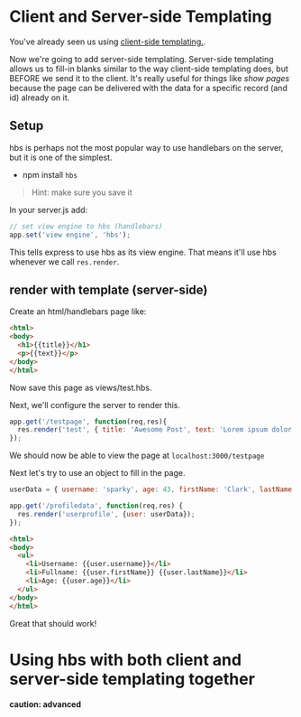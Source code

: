 # Client and Server-side Templating

You've already seen us using [client-side templating.](https://github.com/sf-wdi-25/handlebars_templates).

Now we're going to add server-side templating.  Server-side templating allows us to fill-in blanks similar to the way client-side templating does, but BEFORE we send it to the client.  It's really useful for things like _show pages_ because the page can be delivered with the data for a specific record (and id) already on it.


## Setup

hbs is perhaps not the most popular way to use handlebars on the server, but it is one of the simplest.  

* npm install `hbs`

>Hint: make sure you save it


In your server.js add:

```js
// set view engine to hbs (handlebars)
app.set('view engine', 'hbs');
```

This tells express to use hbs as its view engine.  That means it'll use hbs whenever we call `res.render`.


## render with template (server-side)


Create an html/handlebars page like:

```html
<html>
<body>
  <h1>{{title}}</h1>
  <p>{{text}}</p>
</body>
</html>
```

Now save this page as views/test.hbs.

Next, we'll configure the server to render this.

```js
app.get('/testpage', function(req,res){
  res.render('test', { title: 'Awesome Post', text: 'Lorem ipsum dolor'})
});
```


We should now be able to view the page at `localhost:3000/testpage`

Next let's try to use an object to fill in the page.  

```js
userData = { username: 'sparky', age: 43, firstName: 'Clark', lastName: 'Griswold'}

app.get('/profiledata', function(req,res) {
  res.render('userprofile', {user: userData});
});
```

```html
<html>
<body>
  <ul>
    <li>Username: {{user.username}}</li>
    <li>Fullname: {{user.firstName}} {{user.lastName}}</li>
    <li>Age: {{user.age}}</li>
  </ul>
</body>
</html>
```

Great that should work!



# Using hbs with both client and server-side templating together

**caution: advanced**
